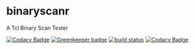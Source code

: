 # binaryscanr


A Tcl Binary Scan Tester

[![Codacy Badge](https://api.codacy.com/project/badge/Grade/672d5dca2c154c5cba660fcad52dedef)](https://www.codacy.com/app/shuntksh/binaryscanr?utm_source=github.com&utm_medium=referral&utm_content=shuntksh/binaryscanr&utm_campaign=badger)
[![Greenkeeper badge](https://badges.greenkeeper.io/shuntksh/binaryscanr.svg)](https://greenkeeper.io/)
[![build status](https://travis-ci.org/shuntksh/binaryscanr.svg?branch=master)](https://travis-ci.org/shuntksh/binaryscanr)
[![Codacy Badge](https://api.codacy.com/project/badge/Grade/672d5dca2c154c5cba660fcad52dedef)](https://www.codacy.com/app/shuntksh/binaryscanr?utm_source=github.com&amp;utm_medium=referral&amp;utm_content=shuntksh/binaryscanr&amp;utm_campaign=Badge_Grade)